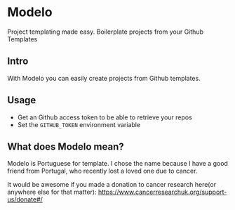 # Modelo
Project templating made easy. Boilerplate projects from your Github Templates 

## Intro
With Modelo you can easily create projects from Github templates.

## Usage
* Get an Github access token to be able to retrieve your repos
* Set the `GITHUB_TOKEN` environment variable

## What does Modelo mean?
Modelo is Portuguese for template. I chose the name because I have a good friend from Portugal, who recently lost a loved one due to cancer.

It would be awesome if you made a donation to cancer research here(or anywhere else for that matter): https://www.cancerresearchuk.org/support-us/donate#/
